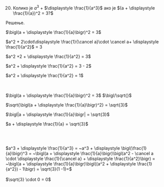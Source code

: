20. Колико је $a^3$ + $\displaystyle \frac{1}{a^3}$ ако је $(a + \displaystyle \frac{1}{a})^2 = 3?$

Решење.



$\bigl(a + \displaystyle \frac{1}{a}\bigr)^2 = 3$

$a^2 + 2\cdot\displaystyle \frac{1}{\cancel a}\cdot \cancel a+ \displaystyle \frac{1}{a^2}$ = 3

$a^2 +2 + \displaystyle \frac{1}{a^2} = 3$

$a^2 + \displaystyle \frac{1}{a^2} = 3 - 2$

$a^2 + \displaystyle \frac{1}{a^2} = 1$ <br><br><br>


$\bigl(a + \displaystyle \frac{1}{a}\bigr)^2 = 3$ $\bigl/\sqrt{}$

$\sqrt{\bigl(a + \displaystyle \frac{1}{a}\bigr)^2} = \sqrt{3}$

$\bigl|a + \displaystyle \frac{1}{a}\bigr| = \sqrt{3}$

$a + \displaystyle \frac{1}{a} = \sqrt{3}$

<br>
<br>

$a^3 + \displaystyle \frac{1}{a^3} = ~a^3 + \displaystyle \bigl(\frac{1}{a}\bigr)^3 = ~\bigl(a + \displaystyle \frac{1}{a}\bigr)\bigl(a^2 -  \cancel a \cdot \displaystyle \frac{1}{\cancel a} + \displaystyle \frac{1}{a^2}\bigr) = ~\bigl(a + \displaystyle \frac{1}{a}\bigr)\bigl((a^2  + \displaystyle \frac{1}{a^2}) - 1\bigr) = \sqrt{3}(1 -1)=$ <br><br>$\sqrt{3} \cdot 0 = 0$ 
